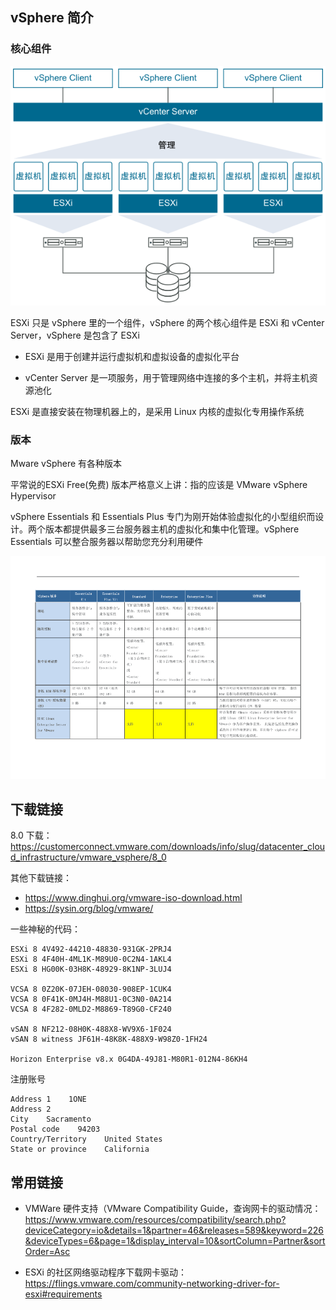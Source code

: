 ## vSphere 简介

### 核心组件

![img](./.assets/vSphere简介/20210221120348596.png)

ESXi 只是 vSphere 里的一个组件，vSphere 的两个核心组件是 ESXi 和 vCenter Server，vSphere 是包含了 ESXi

- ESXi 是用于创建并运行虚拟机和虚拟设备的虚拟化平台

- vCenter Server 是一项服务，用于管理网络中连接的多个主机，并将主机资源池化

ESXi 是直接安装在物理机器上的，是采用 Linux 内核的虚拟化专用操作系统

### 版本

Mware vSphere 有各种版本

平常说的ESXi Free(免费) 版本严格意义上讲：指的应该是 VMware vSphere Hypervisor

vSphere Essentials 和 Essentials Plus 专门为刚开始体验虚拟化的小型组织而设计。两个版本都提供最多三台服务器主机的虚拟化和集中化管理。vSphere Essentials 可以整合服务器以帮助您充分利用硬件

![img](./.assets/vSphere简介/af70bb8a-87a2-4a06-844c-933f4d9db9f11.png)

## 下载链接

8.0 下载：<https://customerconnect.vmware.com/downloads/info/slug/datacenter_cloud_infrastructure/vmware_vsphere/8_0>

其他下载链接：

- <https://www.dinghui.org/vmware-iso-download.html>
- <https://sysin.org/blog/vmware/>

一些神秘的代码：

```
ESXi 8 4V492-44210-48830-931GK-2PRJ4
ESXi 8 4F40H-4ML1K-M89U0-0C2N4-1AKL4
ESXi 8 HG00K-03H8K-48929-8K1NP-3LUJ4

VCSA 8 0Z20K-07JEH-08030-908EP-1CUK4
VCSA 8 0F41K-0MJ4H-M88U1-0C3N0-0A214
VCSA 8 4F282-0MLD2-M8869-T89G0-CF240
 
vSAN 8 NF212-08H0K-488X8-WV9X6-1F024
vSAN 8 witness JF61H-48K8K-488X9-W98Z0-1FH24

Horizon Enterprise v8.x 0G4DA-49J81-M80R1-012N4-86KH4
```

注册账号

```
Address 1    1ONE
Address 2    
City    Sacramento
Postal code    94203
Country/Territory    United States
State or province    California
```

## 常用链接

- VMWare 硬件支持（VMware Compatibility Guide，查询网卡的驱动情况：<https://www.vmware.com/resources/compatibility/search.php?deviceCategory=io&details=1&partner=46&releases=589&keyword=226&deviceTypes=6&page=1&display_interval=10&sortColumn=Partner&sortOrder=Asc>

- ESXi 的社区网络驱动程序下载网卡驱动：<https://flings.vmware.com/community-networking-driver-for-esxi#requirements>

